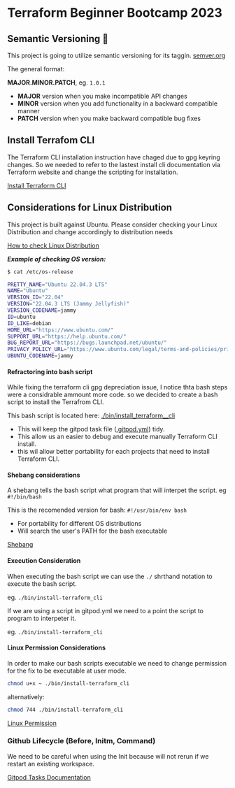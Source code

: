 # Terraform Beginner Bootcamp 2023


## Semantic Versioning :mage:

This project is going to utilize semantic versioning for its taggin.
[semver.org](https://www.semver.org/)

The general format:

 **MAJOR.MINOR.PATCH**, eg. `1.0.1`

- **MAJOR** version when you make incompatible API changes
- **MINOR** version when you add functionality in a backward compatible manner
- **PATCH** version when you make backward compatible bug fixes

## Install Terrafom CLI

The Terraform CLI installation instruction have chaged due to gpg keyring changes.
So we needed to refer to the lastest install cli documentation via Terraform website and change the scripting for installation.


[Install Terraform CLI](https://developer.hashicorp.com/terraform/tutorials/aws-get-started/install-cli)

## Considerations for Linux Distribution
This project is built against Ubuntu.
Please consider checking your Linux Distribution and change accordingly to distribution needs

[How to check Linux Distribution](https://www.cyberciti.biz/faq/how-to-check-os-version-in-linux-command-line/)

***Example of checking OS version:***

``` sh
$ cat /etc/os-release 

PRETTY_NAME="Ubuntu 22.04.3 LTS"
NAME="Ubuntu"
VERSION_ID="22.04"
VERSION="22.04.3 LTS (Jammy Jellyfish)"
VERSION_CODENAME=jammy
ID=ubuntu
ID_LIKE=debian
HOME_URL="https://www.ubuntu.com/"
SUPPORT_URL="https://help.ubuntu.com/"
BUG_REPORT_URL="https://bugs.launchpad.net/ubuntu/"
PRIVACY_POLICY_URL="https://www.ubuntu.com/legal/terms-and-policies/privacy-policy"
UBUNTU_CODENAME=jammy
```

#### Refractoring into bash script

While fixing the terraform cli gpg depreciation issue, I notice thta bash steps were a considrable ammount more code. so we decided to create a bash script to install the Terrafrom CLI.

This bash script is located here: [./bin/install_terraform__cli](./bin/install_terraform_cli.sh)


- This will keep the gitpod task file ([.gitpod.yml](./gitpod.yml)) tidy. 
- This allow us an easier to debug and execute manually Terraform CLI install.
- this wil allow better portability for each projects that need to install Terraform CLI.


#### Shebang considerations

A shebang tells the bash script what program that will interpet the script. eg `#!/bin/bash`

This is the recomended version for bash: `#!/usr/bin/env bash`

- For portability for different OS distributions
- Will search the user's PATH for the bash executable


[Shebang](https://en.wikipedia.org/wiki/Shebang_(Unix))



#### Execution Consideration

When executing the bash script we can use the `./` shrthand notation to execute the bash script.

eg. `./bin/install-terraform_cli`

If we are using a script in gitpod.yml we need to a point the script to program to interpeter it.

eg. `./bin/install-terraform_cli`

#### Linux Permission Considerations

In order to make our bash scripts executable we need to change permission for the fix to be executable at user mode.


```sh
chmod u+x ~ ./bin/install-terraform_cli

```

alternatively:

```sh
chmod 744 ./bin/install-terraform_cli

```

[Linux Permission](https://www.geeksforgeeks.org/chmod-command-linux/)



### Github Lifecycle (Before, Initm, Command)

We need to be careful when using the Init because will not rerun if we restart an existing workspace.

[Gitpod Tasks Documentation](https://www.gitpod.io/docs/configure/workspaces/tasks)







